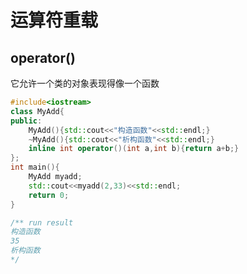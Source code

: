 # 运算符重载

## operator()
它允许一个类的对象表现得像一个函数
```cpp
#include<iostream>
class MyAdd{
public:
	MyAdd(){std::cout<<"构造函数"<<std::endl;}
	~MyAdd(){std::cout<<"析构函数"<<std::endl;}
	inline int operator()(int a,int b){return a+b;}
};
int main(){
	MyAdd myadd;
	std::cout<<myadd(2,33)<<std::endl;
	return 0;
}

/** run result
构造函数
35
析构函数
*/
```
